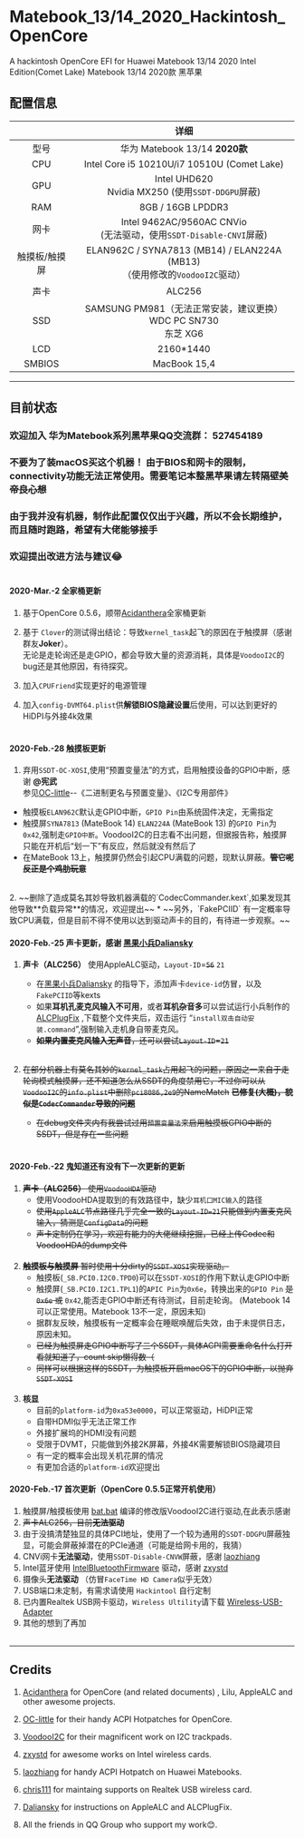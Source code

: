 # Matebook_13/14_2020_Hackintosh_OpenCore
 A hackintosh OpenCore EFI for Huawei Matebook 13/14 2020 Intel Edition(Comet Lake)
 Matebook 13/14 2020款 黑苹果
## 配置信息
|  | 详细                                                                                                         |
|:--------------:|:------------------------------------------------------------------------------------------------------------------:|
|型号 | 华为 Matebook 13/14 **2020款**|
| CPU |    Intel Core i5 10210U/i7 10510U (Comet Lake) |
| GPU | Intel UHD620 </br> Nvidia MX250 (使用`SSDT-DDGPU`屏蔽) |
|RAM  |     8GB / 16GB LPDDR3|
| 网卡  | Intel 9462AC/9560AC CNVio <br>(无法驱动，使用`SSDT-Disable-CNVI`屏蔽)|
| 触摸板/触摸屏|  ELAN962C / SYNA7813 (MB14) / ELAN224A (MB13)</br> （使用修改的`VoodooI2C`驱动） |
| 声卡 |  ALC256 |
|SSD | SAMSUNG PM981（无法正常安装，建议更换）<br> WDC PC SN730 </br>东芝 XG6 |
| LCD | 2160*1440|
|SMBIOS | MacBook 15,4|
--------
## 目前状态
### 欢迎加入 华为Matebook系列黑苹果QQ交流群： 527454189  
### **不要为了装macOS买这个机器！** 由于BIOS和网卡的限制，connectivity功能无法正常使用。需要笔记本整黑苹果请左转隔壁~~美帝良心想~~
### 由于我并没有机器，制作此配置仅仅出于兴趣，所以不会长期维护，而且随时跑路，希望有大佬能够接手
### 欢迎提出改进方法与建议😂<br> <br>

 #### 2020-Mar.-2   全家桶更新
 1. 基于OpenCore 0.5.6，顺带[Acidanthera](https://github.com/acidanthera)全家桶更新  </br>

 2. 基于 `Clover`的测试得出结论：导致`kernel_task`起飞的原因在于触摸屏（感谢群友**Joker**）。</br>无论是走轮询还是走GPIO，都会导致大量的资源消耗，具体是`VoodooI2C`的bug还是其他原因，有待探究。

 3. 加入`CPUFriend`实现更好的电源管理</br>

 4. 加入`config-DVMT64.plist`供**解锁BIOS隐藏设置**后使用，可以达到更好的HiDPI与外接4k效果</br></br>
 
 
 
 
 #### 2020-Feb.-28    触摸板更新
 1. 弃用`SSDT-OC-XOSI`,使用“预置变量法”的方式，启用触摸设备的GPIO中断，感谢 **@宪武**</br> 参见[OC-little](https://github.com/daliansky/OC-little)--《二进制更名与预置变量》、《I2C专用部件》
 * 触摸板`ELAN962C`默认走GPIO中断，`GPIO Pin`由系统固件决定，无需指定
 * 触摸屏`SYNA7813` (MateBook 14) `ELAN224A` (MateBook 13) 的`GPIO Pin`为`0x42`,强制走`GPIO中断`。VoodooI2C的日志看不出问题，但据报告称，触摸屏只能在开机后“划一下”有反应，然后就没有然后了</br>
* 在MateBook 13上，触摸屏仍然会引起CPU满载的问题，现默认屏蔽。~~**管它呢反正是个鸡肋玩意**~~
</br>
 2. ~~删除了造成莫名其妙导致机器满载的`CodecCommander.kext`,如果发现其他导致**负载异常**的情况，欢迎提出~~
 * ~~另外，`FakePCIID`  有一定概率导致CPU满载，但是目前不得不使用以达到驱动声卡的目的，有待进一步观察。~~
 
 #### 2020-Feb.-25   声卡更新，感谢 [黑果小兵Daliansky](https://github.com/daliansky)
 1. **声卡（ALC256）** 使用AppleALC驱动，`Layout-ID`=~~`56`~~ `21`
      * 在[黑果小兵Daliansky](https://github.com/daliansky) 的指导下，添加声卡`device-id`仿冒，以及`FakePCIID`等kexts
      * 如果**耳机孔麦克风输入不可用**，或者**耳机杂音多**可以尝试运行小兵制作的[ALCPlugFix](https://github.com/Zero-zer0/Matebook_14_2020_Hackintosh_OpenCore/tree/master/AlcPlugFix) ,下载整个文件夹后，双击运行 “`install双击自动安装.command`”,强制输入走机身自带麦克风。
      * ~~**如果内置麦克风输入无声音**，还可以尝试`Layout-ID`=`21`~~</br></br>
 
 2. ~~在部分机器上有莫名其妙的`kernel_task`占用起飞的问题，原因之一来自于走轮询模式触摸屏，还不知道怎么从SSDT的角度禁用它，不过你可以从`VoodooI2C`的`info.plist`中删除`pci8086,2e9`的NameMatch~~ ~~**已修复(大概)，貌似是`CodecCommander`导致的问题**~~
     * ~~在debug文件夹内有我尝试过用`预置变量法`来启用触摸板GPIO中断的SSDT，但是存在一些问题</br></br>~~
 
 
 
 
 #### 2020-Feb.-22  鬼知道还有没有下一次更新的更新
 1. ~~**声卡（ALC256）** 使用`VoodooHDA`驱动~~
    * 使用VoodooHDA提取到的有效路径中，缺少`耳机口MIC输入`的路径  
    * ~~使用`AppleALC`节点路径几乎完全一致的`Layout-ID=21`只能做到内置麦克风输入，猜测是`ConfigData`的问题~~
    * ~~声卡定制仍在学习，欢迎有能力的大佬继续挖掘，已经上传Codec和VoodooHDA的dump文件</br><br>~~
 2. ~~**触摸板与触摸屏**  暂时使用十分dirty的`SSDT-XOSI`实现驱动。~~  </br>
    * 触摸板(`_SB.PCI0.I2C0.TPD0`)可以在`SSDT-XOSI`的作用下默认走GPIO中断    
    * 触摸屏(`_SB.PCI0.I2C1.TPL1`)的`APIC Pin`为`0x6e`，转换出来的`GPIO Pin` ~~是`0x6e` 或~~ `0x42`,能否走GPIO中断还有待测试，目前走轮询。  (Matebook 14可以正常使用。Matebook 13不一定，原因未知)
    * 据群友反映，触摸板有一定概率会在睡眠唤醒后失效，由于未提供日志，原因未知。  </br>
    * ~~已经为触摸屏走GPIO中断写了三个SSDT，具体ACPI需要重命名什么打开看就知道了，count skip懒得数（~~
    * ~~同样可以根据这样的SSDT，为触摸板开启macOS下的GPIO中断，以抛弃`SSDT-XOSI`</br></br>~~
 3. **核显**
    * 目前的`platform-id`为`0xa53e0000`，可以正常驱动，HiDPI正常
    * 自带HDMI似乎无法正常工作
    * 外接扩展坞的HDMI没有问题
    * 受限于DVMT，只能做到外接2K屏幕，外接4K需要解锁BIOS隐藏项目
    * 有一定的概率会出现关机花屏的情况
    * 有更加合适的`platform-id`欢迎提出
  
 
 
 #### 2020-Feb.-17 首次更新（OpenCore 0.5.5正常开机使用）
 1. 触摸屏/触摸板使用 [bat.bat](https://github.com/williambj1) 编译的修改版VoodooI2C进行驱动,在此表示感谢  
 2. ~~声卡ALC256，目前**无法驱动**~~
 3. 由于没搞清楚独显的具体PCI地址，使用了一个较为通用的`SSDT-DDGPU`屏蔽独显，可能会屏蔽掉潜在的PCIe通道（可能是给网卡用的，我猜）  
 4. CNVi网卡**无法驱动**，使用`SSDT-Disable-CNVW`屏蔽，感谢 [laozhiang](https://github.com/laozhiang)    
 5. Intel蓝牙使用 [IntelBluetoothFirmware](https://github.com/zxystd/IntelBluetoothFirmware)  驱动，感谢 [zxystd](https://github.com/zxystd)  
 6. 摄像头**无法驱动** （仿冒`FaceTime HD Camera`似乎无效）   
 7. USB端口未定制，有需求请使用 `Hackintool` 自行定制   
 8. 已内置Realtek USB网卡驱动，`Wireless Ultility`请下载 [Wireless-USB-Adapter](https://github.com/chris1111/Wireless-USB-Adapter-Clover/releases)  
 9. 其他的想到了再加</br></br>
____________
 ## Credits
 1. [Acidanthera](https://github.com/acidanthera) for OpenCore (and related documents) , Lilu, AppleALC and other awesome projects.

2. [OC-little](https://github.com/daliansky/OC-little) for their handy ACPI Hotpatches for OpenCore.

3. [VoodooI2C](https://github.com/alexandred/VoodooI2C) for their magnificent work on I2C trackpads.  

4. [zxystd](https://github.com/zxystd)  for awesome works on Intel wireless cards.  

5. [laozhiang](https://github.com/laozhiang) for handy ACPI Hotpatch on Huawei Matebooks.

6. [chris111](https://github.com/chris1111) for maintaing supports on Realtek USB wireless card.  

7. [Daliansky](https://github.com/daliansky) for instructions on AppleALC and ALCPlugFix.

8. All the friends in QQ Group who support my work😊.